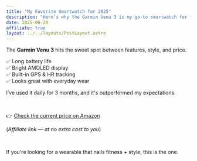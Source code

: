 ```yaml
---
title: "My Favorite Smartwatch for 2025"
description: "Here’s why the Garmin Venu 3 is my go-to smartwatch for fitness and daily use."
date: 2025-06-28
affiliate: true
layout: ../../layouts/PostLayout.astro
---
```


The **Garmin Venu 3** hits the sweet spot between features, style, and price.

✅ Long battery life  
✅ Bright AMOLED display  
✅ Built-in GPS & HR tracking  
✅ Looks great with everyday wear

I’ve used it daily for 3 months, and it's outperformed my expectations.

<br>

👉 <a href="https://www.amazon.com/example-aff-link" target="_blank" rel="noopener noreferrer" class="text-primary underline hover:text-secondary transition-colors font-semibold">Check the current price on Amazon</a> 

(*Affiliate link — at no extra cost to you*)

<br>

If you're looking for a wearable that nails fitness + style, this is the one.
